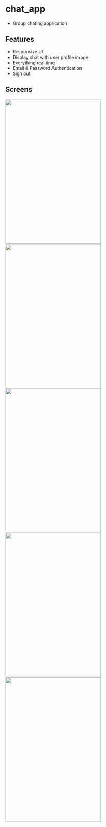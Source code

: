 # chat_app

- Group chating application



## Features
- Responsive UI
- Display chat with user profile image
- Everything real time
- Email & Password Authentication
- Sign out

## Screens

<img src="https://github.com/Rajatg180/chit_chat/assets/100464536/53b1593e-a891-4cfe-b5ad-0e0832ceb49a" width="300" height="450"> 
<img src="https://github.com/Rajatg180/chit_chat/assets/100464536/75d7bae8-c018-41f7-9a53-f03ced70316b" width="300" height="450"> 
<img src="https://github.com/Rajatg180/chit_chat/assets/100464536/9cfe8f99-eb2c-4a9f-92b8-e54c56a167bd" width="300" height="450">
<img src="https://github.com/Rajatg180/chit_chat/assets/100464536/621bef10-80e1-4b2c-87c2-84519c1a86a4" width="300" height="450"> 
<img src="https://github.com/Rajatg180/chit_chat/assets/100464536/52e9defe-9b21-4656-8f82-df26c538b223" width="300" height="450"> 

